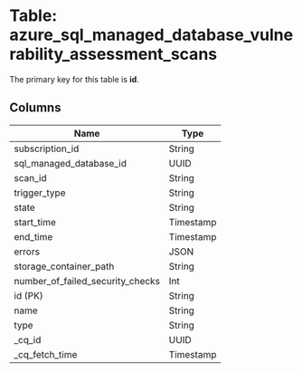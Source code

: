 # Table: azure_sql_managed_database_vulnerability_assessment_scans


The primary key for this table is **id**.


## Columns
| Name          | Type          |
| ------------- | ------------- |
|subscription_id|String|
|sql_managed_database_id|UUID|
|scan_id|String|
|trigger_type|String|
|state|String|
|start_time|Timestamp|
|end_time|Timestamp|
|errors|JSON|
|storage_container_path|String|
|number_of_failed_security_checks|Int|
|id (PK)|String|
|name|String|
|type|String|
|_cq_id|UUID|
|_cq_fetch_time|Timestamp|